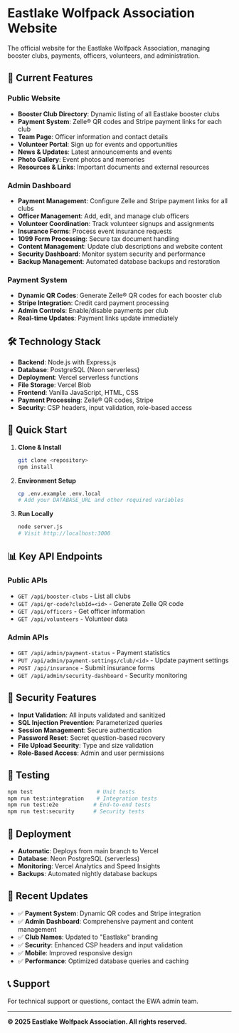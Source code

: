 # Eastlake Wolfpack Association Website

The official website for the Eastlake Wolfpack Association, managing booster clubs, payments, officers, volunteers, and administration.

## 🚀 **Current Features**

### **Public Website**
- **Booster Club Directory**: Dynamic listing of all Eastlake booster clubs
- **Payment System**: Zelle® QR codes and Stripe payment links for each club
- **Team Page**: Officer information and contact details
- **Volunteer Portal**: Sign up for events and opportunities
- **News & Updates**: Latest announcements and events
- **Photo Gallery**: Event photos and memories
- **Resources & Links**: Important documents and external resources

### **Admin Dashboard**
- **Payment Management**: Configure Zelle and Stripe payment links for all clubs
- **Officer Management**: Add, edit, and manage club officers
- **Volunteer Coordination**: Track volunteer signups and assignments
- **Insurance Forms**: Process event insurance requests
- **1099 Form Processing**: Secure tax document handling
- **Content Management**: Update club descriptions and website content
- **Security Dashboard**: Monitor system security and performance
- **Backup Management**: Automated database backups and restoration

### **Payment System**
- **Dynamic QR Codes**: Generate Zelle® QR codes for each booster club
- **Stripe Integration**: Credit card payment processing
- **Admin Controls**: Enable/disable payments per club
- **Real-time Updates**: Payment links update immediately

## 🛠️ **Technology Stack**

- **Backend**: Node.js with Express.js
- **Database**: PostgreSQL (Neon serverless)
- **Deployment**: Vercel serverless functions
- **File Storage**: Vercel Blob
- **Frontend**: Vanilla JavaScript, HTML, CSS
- **Payment Processing**: Zelle® QR codes, Stripe
- **Security**: CSP headers, input validation, role-based access

## 🔧 **Quick Start**

1. **Clone & Install**
   ```bash
   git clone <repository>
   npm install
   ```

2. **Environment Setup**
   ```bash
   cp .env.example .env.local
   # Add your DATABASE_URL and other required variables
   ```

3. **Run Locally**
   ```bash
   node server.js
   # Visit http://localhost:3000
   ```

## 📊 **Key API Endpoints**

### **Public APIs**
- `GET /api/booster-clubs` - List all clubs
- `GET /api/qr-code?clubId=<id>` - Generate Zelle QR code
- `GET /api/officers` - Get officer information
- `GET /api/volunteers` - Volunteer data

### **Admin APIs**
- `GET /api/admin/payment-status` - Payment statistics
- `PUT /api/admin/payment-settings/club/<id>` - Update payment settings
- `POST /api/insurance` - Submit insurance forms
- `GET /api/admin/security-dashboard` - Security monitoring

## 🔐 **Security Features**

- **Input Validation**: All inputs validated and sanitized
- **SQL Injection Prevention**: Parameterized queries
- **Session Management**: Secure authentication
- **Password Reset**: Secret question-based recovery
- **File Upload Security**: Type and size validation
- **Role-Based Access**: Admin and user permissions

## 🧪 **Testing**

```bash
npm test                    # Unit tests
npm run test:integration    # Integration tests
npm run test:e2e           # End-to-end tests
npm run test:security      # Security tests
```

## 🚀 **Deployment**

- **Automatic**: Deploys from main branch to Vercel
- **Database**: Neon PostgreSQL (serverless)
- **Monitoring**: Vercel Analytics and Speed Insights
- **Backups**: Automated nightly database backups

## 📝 **Recent Updates**

- ✅ **Payment System**: Dynamic QR codes and Stripe integration
- ✅ **Admin Dashboard**: Comprehensive payment and content management
- ✅ **Club Names**: Updated to "Eastlake" branding
- ✅ **Security**: Enhanced CSP headers and input validation
- ✅ **Mobile**: Improved responsive design
- ✅ **Performance**: Optimized database queries and caching

## 📞 **Support**

For technical support or questions, contact the EWA admin team.

---

**© 2025 Eastlake Wolfpack Association. All rights reserved.** 